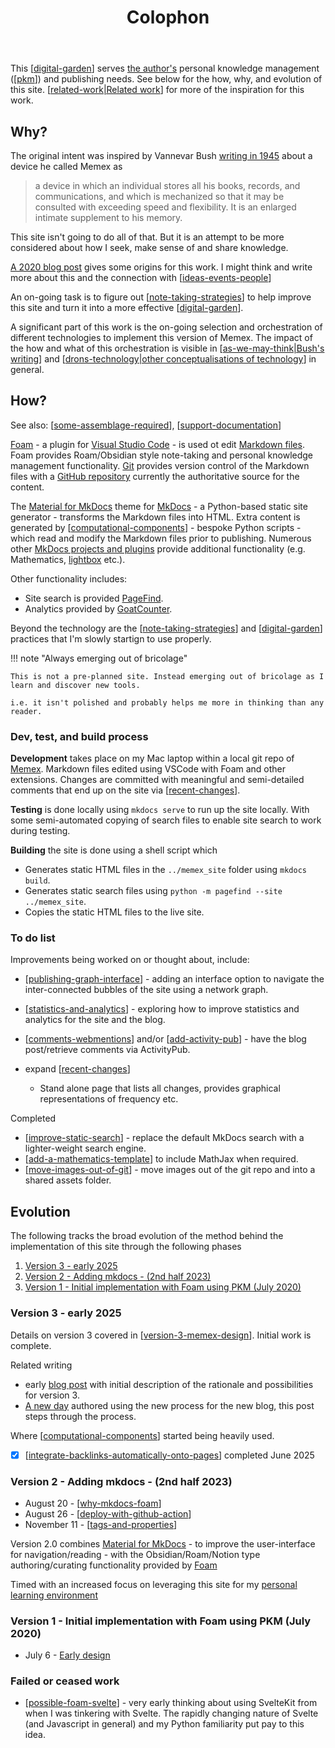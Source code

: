 ﻿---
tags: colophon, about
title: Colophon
type: note
---
This [[digital-garden]] serves [the author's](https://djon.es/blog/about-2/) personal knowledge management ([[pkm]]) and publishing needs. See below for the how, why, and evolution of this site. [[related-work|Related work]] for more of the inspiration for this work.

## Why?

The original intent was inspired by Vannevar Bush [writing in 1945](https://en.wikipedia.org/wiki/As_We_May_Think) about a device he called Memex as

> a device in which an individual stores all his books, records, and communications, and which is mechanized so that it may be consulted with exceeding speed and flexibility. It is an enlarged intimate supplement to his memory.

This site isn't going to do all of that. But it is an attempt to be more considered about how I seek, make sense of and share knowledge.

[A 2020 blog post](https://djon.es/blog/2020/07/06/designing-a-personal-memex-with-foam/) gives some origins for this work. I might think and write more about this and the connection with [[ideas-events-people]]

An on-going task is to figure out [[note-taking-strategies]] to help improve this site and turn it into a more effective [[digital-garden]]. 

A significant part of this work is the on-going selection and orchestration of different technologies to implement this version of Memex. The impact of the how and what of this orchestration is visible in [[as-we-may-think|Bush's writing]] and [[drons-technology|other conceptualisations of technology]] in general.

## How?

See also: [[some-assemblage-required]], [[support-documentation]]

[Foam](https://foambubble.github.io/foam/) - a plugin for [Visual Studio Code](https://code.visualstudio.com/) - is used ot edit [Markdown files](https://en.wikipedia.org/wiki/Markdown). Foam provides Roam/Obsidian style note-taking and personal knowledge management functionality. [Git](https://git-scm.com/) provides version control of the Markdown files with a [GitHub repository](https://github.com/djplaner/memex) currently the authoritative source for the content.

The [Material for MkDocs](https://squidfunk.github.io/mkdocs-material/) theme for [MkDocs](https://www.mkdocs.org/) - a Python-based static site generator - transforms the Markdown files into HTML. Extra content is generated by [[computational-components]] - bespoke Python scripts - which read and modify the Markdown files prior to publishing. Numerous other [MkDocs projects and plugins](https://github.com/mkdocs/catalog?tab=readme-ov-file#----catalog----) provide additional functionality (e.g. Mathematics, [lightbox](https://github.com/blueswen/mkdocs-glightbox?tab=readme-ov-file#mkdocs-glightbox) etc.).

Other functionality includes:

- Site search is provided [PageFind](https://pagefind.app/).
- Analytics provided by [GoatCounter](https://www.goatcounter.com/).

Beyond the technology are the [[note-taking-strategies]] and [[digital-garden]] practices that I'm slowly startign to use properly.

!!! note "Always emerging out of bricolage"

    This is not a pre-planned site. Instead emerging out of bricolage as I learn and discover new tools.

    i.e. it isn't polished and probably helps me more in thinking than any reader. 

### Dev, test, and build process

**Development** takes place on my Mac laptop within a local git repo of [Memex](https://github.com/djplaner/memex). Markdown files edited using VSCode with Foam and other extensions. Changes are committed with meaningful and semi-detailed comments that end up on the site via [[recent-changes]].

**Testing** is done locally using `mkdocs serve` to run up the site locally. With some semi-automated copying of search files to enable site search to work during testing.

**Building** the site is done using a shell script which

- Generates static HTML files in the `../memex_site` folder using `mkdocs build`.
- Generates static search files using `python -m pagefind --site ../memex_site`.
- Copies the static HTML files to the live site.

### To do list

Improvements being worked on or thought about, include:

- [[publishing-graph-interface]] - adding an interface option to navigate the inter-connected bubbles of the site using a network graph.
- [[statistics-and-analytics]] - exploring how to improve statistics and analytics for the site and the blog.
- [[comments-webmentions]] and/or [[add-activity-pub]] - have the blog post/retrieve comments via ActivityPub.
- expand [[recent-changes]]

    - Stand alone page that lists all changes, provides graphical representations of frequency etc.

Completed

- [[improve-static-search]] - replace the default MkDocs search with a lighter-weight search engine.
- [[add-a-mathematics-template]] to include MathJax when required.
- [[move-images-out-of-git]] - move images out of the git repo and into a shared assets folder.



## Evolution


The following tracks the broad evolution of the method behind the implementation of this site through the following phases

1. [Version 3 - early 2025](#version-3-early-2025)
2. [Version 2 - Adding mkdocs - (2nd half 2023)](#version-2-adding-mkdocs-2nd-half-2023)
3. [Version 1 - Initial implementation with Foam using PKM (July 2020)](#version-1-initial-implementation-with-foam-using-pkm-july-2020)

### Version 3 - early 2025

Details on version 3 covered in [[version-3-memex-design]]. Initial work is complete.

Related writing

- early [blog post](https://djon.es/blog/2025/01/12/what-now/) with initial description of the rationale and possibilities for version 3.
- [A new day](https://djon.es/blog/2025/05/23/a-new-day/) authored using the new process for the new blog, this post steps through the process. 

Where [[computational-components]] started being heavily used.

- [x] [[integrate-backlinks-automatically-onto-pages]] completed June 2025

### Version 2 - Adding mkdocs - (2nd half 2023)

- August 20 - [[why-mkdocs-foam]]
- August 26 - [[deploy-with-github-action]]
- November 11 - [[tags-and-properties]] 

Version 2.0 combines [Material for MkDocs](https://squidfunk.github.io/mkdocs-material/) - to improve the user-interface for navigation/reading - with the Obsidian/Roam/Notion type authoring/curating functionality provided by [Foam](https://foambubble.github.io/foam/) 
    
Timed with an increased focus on leveraging this site for my [personal learning environment](https://www.downes.ca/cgi-bin/page.cgi?post=71058)

### Version 1 - Initial implementation with Foam using PKM (July 2020)

- July 6 - [Early design](https://djon.es/blog/2020/07/06/designing-a-personal-memex-with-foam/)

### Failed or ceased work

- [[possible-foam-svelte]] - very early thinking about using SvelteKit from when I was tinkering with Svelte. The rapidly changing nature of Svelte (and Javascript in general) and my Python familiarity put pay to this idea.




[//begin]: # "Autogenerated link references for markdown compatibility"
[digital-garden]: ../sense/computing/digital-garden "Digital Garden"
[pkm]: ../pkm "Personal Knowledge Management"
[related-work|Related work]: related-work "Related work"
[ideas-events-people]: ../sense/quote-collection/ideas-events-people "Great Minds Discuss Ideas; Average Minds Discuss Events; Small Minds Discuss People"
[note-taking-strategies]: note-taking-strategies "Note taking strategies"
[as-we-may-think|Bush's writing]: ../sense/computing/as-we-may-think "As We May Think"
[drons-technology|other conceptualisations of technology]: ../sense/nodt/drons-technology "Dron's take on technology"
[some-assemblage-required]: some-assemblage-required "Some Assemblage Required"
[support-documentation]: support-documentation "Support documentation"
[computational-components]: computational-components "Computational components"
[recent-changes]: recent-changes "Recent changes"
[publishing-graph-interface]: publishing-graph-interface "Publishing graph interface"
[statistics-and-analytics]: statistics-and-analytics "Statistics and Analytics"
[comments-webmentions]: comments-webmentions "Comments, webmentions, pingbacks etc"
[add-activity-pub]: add-activity-pub "Adding ActivityPub to the blog"
[improve-static-search]: improve-static-search "Improve static search"
[add-a-mathematics-template]: add-a-mathematics-template "Add a mathematics template"
[move-images-out-of-git]: move-images-out-of-git "Move images out of git"
[version-3-memex-design]: version-3-memex-design "Memex - Version 3"
[integrate-backlinks-automatically-onto-pages]: integrate-backlinks-automatically-onto-pages "Integrate backlinks automatically onto pages"
[why-mkdocs-foam]: why-mkdocs-foam "Why combine mkdocs with Foam"
[deploy-with-github-action]: deploy-with-github-action "Deploy with GitHub Action"
[tags-and-properties]: tags-and-properties "Tags and properties"
[possible-foam-svelte]: ../sense/Web-development/foam-dev/possible-foam-svelte "Possible ideas for a SvelteKit Foam site"
[//end]: # "Autogenerated link references"